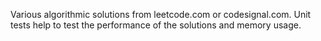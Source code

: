 Various algorithmic solutions from leetcode.com or codesignal.com. 
Unit tests help to test the performance of the solutions and memory usage.